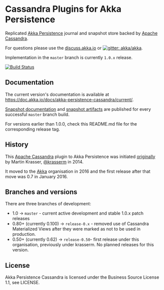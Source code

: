 Cassandra Plugins for Akka Persistence
======================================

Replicated [Akka Persistence](https://doc.akka.io/docs/akka/current/scala/persistence.html) journal and snapshot store backed by [Apache Cassandra](https://cassandra.apache.org/).

For questions please use the [discuss.akka.io](https://discuss.lightbend.com/c/akka/) or [![gitter: akka/akka](https://img.shields.io/badge/gitter%3A-akka%2Fakka-blue.svg?style=flat-square)](https://gitter.im/akka/akka).

Implementation in the `master` branch is currently `1.0.x` release.

[![Build Status](https://travis-ci.org/akka/akka-persistence-cassandra.svg?branch=master)](https://travis-ci.org/akka/akka-persistence-cassandra)


## Documentation

The current version's documentation is available at https://doc.akka.io/docs/akka-persistence-cassandra/current/.

[Snapshot documentation](https://doc.akka.io/docs/akka-persistence-cassandra/snapshot/) and [snapshot artifacts](https://oss.sonatype.org/content/repositories/snapshots/com/typesafe/akka/akka-persistence-cassandra_2.12/) are published for every successful `master` branch build.

For versions earlier than 1.0.0, check this README.md file for the corresponding release tag.


## History

This [Apache Cassandra](https://cassandra.apache.org/) plugin to Akka Persistence was initiated [originally](https://github.com/krasserm/akka-persistence-cassandra) by Martin Krasser, [@krasserm](https://github.com/krasserm) in 2014.

It moved to the [Akka](https://github.com/akka/) organisation in 2016 and the first release after that move was 0.7 in January 2016.

## Branches and versions

There are three branches of development:

* 1.0 -> `master` - current active development and stable 1.0.x patch releases
* 0.80+ (currently 0.100) -> `release-0.x`  - removed use of Cassandra Materialized Views after they were marked as not to be used in production. 
* 0.50+ (currently 0.62) -> `release-0.50`- first release under this organisation, previously under krasserm. No planned releases for this version.

## License

Akka Persistence Cassandra is licensed under the Business Source License 1.1, see LICENSE.

